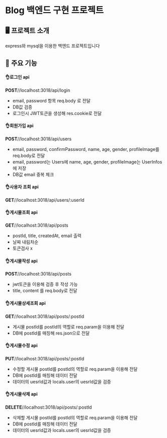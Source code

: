 # Blog 백엔드 구현 프로젝트

## 🖥️ 프로젝트 소개

express와 mysql을 이용한 백엔드 프로젝트입니다

## 📌 주요 기능

#### 👌로그인 api

**POST**//<a>localhost:3018/api/login</a>

- email, password 항목 req.body 로 전달
- DB값 검증
- 로그인시 JWT토큰을 생성해 res.cookie로 전달

#### 👌회원가입 api

**POST**//<a>localhost:3018/api/users</a>

- email, password, confirmPassword, name, age, gender, profileImage를 req.body로 전달
- email, password는 Users에 name, age, gender, profileImage는 UserInfos에 저장
- DB값 email 중복 체크

#### 👌사용자 조회 api

**GET**//<a>localhost:3018/api/users/:userId</a>

#### 👌게시물조회 api

**GET**//<a>localhost:3018/api/posts</a>

- postId, title, createdAt, email 출력
- 날짜 내림차순
- 토큰검사 x

#### 👌게시물작성 api

**POST**//<a>localhost:3018/api/posts</a>

- jwt토큰을 이용해 검증 후 작성 가능
- title, content 를 req.body로 전달

#### 👌게시물상세조회 api

**GET**//<a>localhost:3018/api/posts/:postId</a>

- 게시물 postId를 postId의 역할로 req.param을 이용해 전달
- DB에 postId를 매칭해 res.json으로 전달

#### 👌게시물수정 api

**PUT**//<a>localhost:3018/api/posts/:postId</a>

- 수정할 게시물 postId를 postId의 역할로 req.param을 이용해 전달
- DB에 postId를 매칭해 데이터 전달
- 데이터의 uesrId값과 locals.user의 uesrId값을 검증

#### 👌게시물삭제 api

**DELETE**//<a>localhost:3018/api/posts/:postId</a>

- 삭제할 게시물 postId를 postId의 역할로 req.param을 이용해 전달
- DB에 postId를 매칭해 데이터 전달
- 데이터의 uesrId값과 locals.user의 uesrId값을 검증
